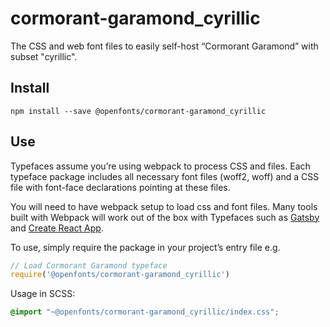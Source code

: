 
# cormorant-garamond_cyrillic

The CSS and web font files to easily self-host “Cormorant Garamond” with subset "cyrillic".

## Install

`npm install --save @openfonts/cormorant-garamond_cyrillic`

## Use

Typefaces assume you’re using webpack to process CSS and files. Each typeface
package includes all necessary font files (woff2, woff) and a CSS file with
font-face declarations pointing at these files.

You will need to have webpack setup to load css and font files. Many tools built
with Webpack will work out of the box with Typefaces such as [Gatsby](https://github.com/gatsbyjs/gatsby)
and [Create React App](https://github.com/facebookincubator/create-react-app).

To use, simply require the package in your project’s entry file e.g.

```javascript
// Load Cormorant Garamond typeface
require('@openfonts/cormorant-garamond_cyrillic')
```

Usage in SCSS:
```scss
@import "~@openfonts/cormorant-garamond_cyrillic/index.css";
```
